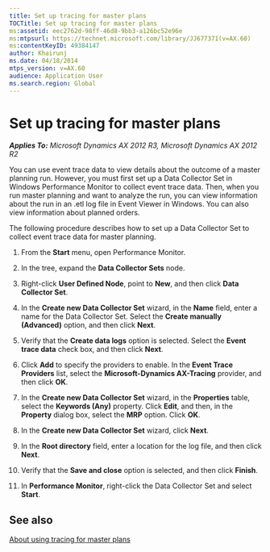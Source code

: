 ```yaml
---
title: Set up tracing for master plans
TOCTitle: Set up tracing for master plans
ms:assetid: eec2762d-98ff-46d8-9bb3-a126bc52e96e
ms:mtpsurl: https://technet.microsoft.com/library/JJ677371(v=AX.60)
ms:contentKeyID: 49384147
author: Khairunj
ms.date: 04/18/2014
mtps_version: v=AX.60
audience: Application User
ms.search.region: Global
---
```


# Set up tracing for master plans 


_**Applies To:** Microsoft Dynamics AX 2012 R3, Microsoft Dynamics AX 2012 R2_

You can use event trace data to view details about the outcome of a master planning run. However, you must first set up a Data Collector Set in Windows Performance Monitor to collect event trace data. Then, when you run master planning and want to analyze the run, you can view information about the run in an .etl log file in Event Viewer in Windows. You can also view information about planned orders.

The following procedure describes how to set up a Data Collector Set to collect event trace data for master planning.

1.  From the **Start** menu, open Performance Monitor.

2.  In the tree, expand the **Data Collector Sets** node.

3.  Right-click **User Defined Node**, point to **New**, and then click **Data Collector Set**.

4.  In the **Create new Data Collector Set** wizard, in the **Name** field, enter a name for the Data Collector Set. Select the **Create manually (Advanced)** option, and then click **Next**.

5.  Verify that the **Create data logs** option is selected. Select the **Event trace data** check box, and then click **Next**.

6.  Click **Add** to specify the providers to enable. In the **Event Trace Providers** list, select the **Microsoft-Dynamics AX-Tracing** provider, and then click **OK**.

7.  In the **Create new Data Collector Set** wizard, in the **Properties** table, select the **Keywords (Any)** property. Click **Edit**, and then, in the **Property** dialog box, select the **MRP** option. Click **OK**.

8.  In the **Create new Data Collector Set** wizard, click **Next**.

9.  In the **Root directory** field, enter a location for the log file, and then click **Next**.

10. Verify that the **Save and close** option is selected, and then click **Finish**.

11. In **Performance Monitor**, right-click the Data Collector Set and select **Start**.

## See also

[About using tracing for master plans](about-using-tracing-for-master-plans.md)

  


